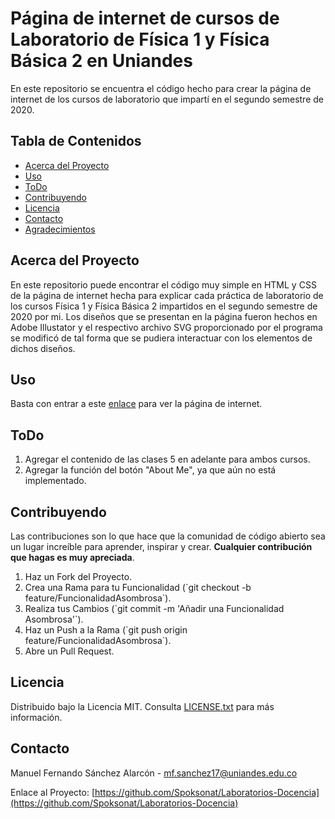 # Página de internet de cursos de Laboratorio de Física 1 y Física Básica 2 en Uniandes

En este repositorio se encuentra el código hecho para crear la página de internet de los cursos de laboratorio que impartí en el
segundo semestre de 2020.

## Tabla de Contenidos

- [Acerca del Proyecto](#acerca-del-proyecto)
- [Uso](#uso)
- [ToDo](#todo)
- [Contribuyendo](#contribuyendo)
- [Licencia](#licencia)
- [Contacto](#contacto)
- [Agradecimientos](#agradecimientos)

## Acerca del Proyecto

En este repositorio puede encontrar el código muy simple en HTML y CSS de la página de internet hecha para explicar cada práctica de laboratorio de los cursos
Física 1 y Física Básica 2 impartidos en el segundo semestre de 2020 por mi. Los diseños que se presentan en la página fueron hechos en Adobe Illustator
y el respectivo archivo SVG proporcionado por el programa se modificó de tal forma que se pudiera interactuar con los elementos de dichos diseños.

## Uso

Basta con entrar a este [enlace](https://spoksonat.github.io/Laboratorios-Docencia/) para ver la página de internet. 

## ToDo

1. Agregar el contenido de las clases 5 en adelante para ambos cursos.
2. Agregar la función del botón "About Me", ya que aún no está implementado. 

## Contribuyendo

Las contribuciones son lo que hace que la comunidad de código abierto sea un lugar increíble para aprender, inspirar y crear. **Cualquier contribución que hagas es muy apreciada**.

1. Haz un Fork del Proyecto.
2. Crea una Rama para tu Funcionalidad (\`git checkout -b feature/FuncionalidadAsombrosa\`).
3. Realiza tus Cambios (\`git commit -m 'Añadir una Funcionalidad Asombrosa'\`).
4. Haz un Push a la Rama (\`git push origin feature/FuncionalidadAsombrosa\`).
5. Abre un Pull Request.

## Licencia

Distribuido bajo la Licencia MIT. Consulta [LICENSE.txt](LICENCE.txt) para más información.

## Contacto

Manuel Fernando Sánchez Alarcón  - mf.sanchez17@uniandes.edu.co

Enlace al Proyecto: [https://github.com/Spoksonat/Laboratorios-Docencia](https://github.com/Spoksonat/Laboratorios-Docencia)
